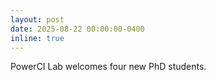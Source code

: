```yaml
---
layout: post
date: 2025-08-22 00:00:00-0400
inline: true
---
```


PowerCI Lab welcomes four new PhD students.